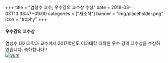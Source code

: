 +++
title = "염성수 교수, 우수강의 교수상 수상"
date = 2018-03-03T13:38:47+09:00
categories = ["새소식"]
banner = "img/placeholder.png"
icon = "trophy"
+++

<!--more-->

#### 우수강의 교수상
염성수 대기과학과 교수께서 2017학년도 이과대학 대학원 우수 강의 교수상을 수상하였습니다. 축하합니다!!
<br>
[![yum](/img/people/seongsooyum.jpg)](/people/seongsooyum)
